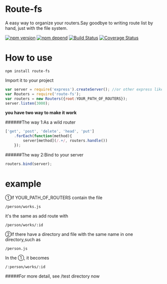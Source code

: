Route-fs
========

A easy way to organize your routers.Say goodbye to writing route list by hand, just with the file system.

[![npm version](https://badge.fury.io/js/route-fs.svg)](http://badge.fury.io/js/route-fs)
[![npm depend](https://david-dm.org/karboom/route-fs.svg)](https://david-dm.org/karboom/route-fs.svg)
[![Build Status](https://travis-ci.org/karboom/route-fs.svg?branch=master)](https://travis-ci.org/karboom/route-fs)
[![Coverage Status](https://coveralls.io/repos/karboom/route-fs/badge.svg?branch=master)](https://coveralls.io/r/karboom/route-fs?branch=master)



How to use
==========

```
npm install route-fs
```

Import it to your project
```javascript
var server = require('express').createServer(); //or other express like server
var Routers = require('route-fs');
var routers = new Routers({root:YOUR_PATH_OF_ROUTERS});
server.listen(3000);
```

**you have two way to make it work**

######The way 1:As a wild router
```javascript
['get', 'post', 'delete', 'head', 'put']
	.forEach(function(method){
    	server[method](/.+/, routers.handle())
    });
```

######The way 2:Bind to your server
```javascript
routers.bind(server);
```

example
=======
①If YOUR_PATH_OF_ROUTERS contain the file

``/person/works.js``

it's the same as add route with

``/person/works/:id``

②If there have a directory and file with the same name in one directory,such as

``/person.js``

In the ①, it becomes

``/:person/works/:id``

#####For more detail, see /test directory now


